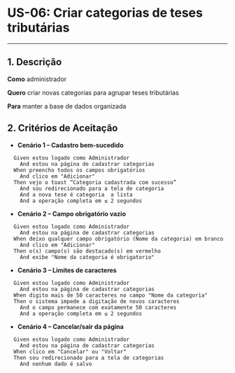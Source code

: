# US-06: Criar categorias de teses tributárias

---

## 1. Descrição

**Como** administrador

**Quero** criar novas categorias para agrupar teses tributárias

**Para** manter a base de dados organizada

## 2. Critérios de Aceitação

- **Cenário 1 – Cadastro bem-sucedido**

```gherkin
  Given estou logado como Administrador
    And estou na página de cadastrar categorias
  When preencho todos os campos obrigatórios
    And clico em "Adicionar"
  Then vejo o toast “Categoria cadastrada com sucesso”
    And sou redirecionado para a tela de categoria
    And a nova tese é categoria  a lista
    And a operação completa em ≤ 2 segundos
```

- **Cenário 2 – Campo obrigatório vazio**

```gherkin
  Given estou logado como Administrador
    And estou na página de cadastrar categorias
  When deixo qualquer campo obrigatório (Nome da categoria) em branco
    And clico em "Adicionar"
  Then o(s) campo(s) são destacado(s) em vermelho
    And exibe "Nome da categoria é obrigatorio"
```

- **Cenário 3 – Limites de caracteres**

```gherkin
  Given estou logado como Administrador
    And estou na página de cadastrar categorias
  When digito mais de 50 caracteres no campo "Nome da categoria"
  Then o sistema impede a digitação de novos caracteres
    And o campo permanece com exatamente 50 caracteres
    And a operação completa em ≤ 2 segundos
```

- **Cenário 4 – Cancelar/sair da página**

```gherkin
  Given estou logado como Administrador
    And estou na página de cadastrar categorias
  When clico em "Cancelar" ou "Voltar"
  Then sou redirecionado para a tela de categorias
    And nenhum dado é salvo
```




